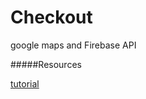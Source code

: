 # Checkout

google maps and Firebase API

#####Resources

[tutorial](https://codelabs.developers.google.com/codelabs/fire-place/index.html?index=..%2F..%2Findex#8)
